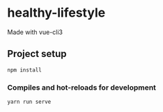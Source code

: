# healthy-lifestyle

Made with vue-cli3

## Project setup
```
npm install
```

### Compiles and hot-reloads for development
```
yarn run serve

